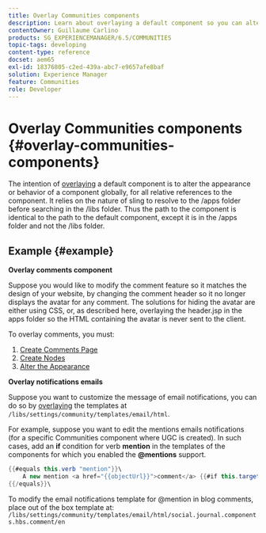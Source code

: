 ```yaml
---
title: Overlay Communities components
description: Learn about overlaying a default component so you can alter the appearance or behavior of a component globally, for all relative references to the component.
contentOwner: Guillaume Carlino
products: SG_EXPERIENCEMANAGER/6.5/COMMUNITIES
topic-tags: developing
content-type: reference
docset: aem65
exl-id: 18376805-c2ed-439a-abc7-e9657afe8baf
solution: Experience Manager
feature: Communities
role: Developer
---
```

# Overlay Communities components {#overlay-communities-components}

The intention of [overlaying](/help/communities/client-customize.md#overlays) a default component is to alter the appearance or behavior of a component globally, for all relative references to the component. It relies on the nature of sling to resolve to the /apps folder before searching in the /libs folder. Thus the path to the component is identical to the path to the default component, except it is in the /apps folder and not the /libs folder.

## Example {#example}

**Overlay comments component**

Suppose you would like to modify the comment feature so it matches the design of your website, by changing the comment header so it no longer displays the avatar for any comment. The solutions for hiding the avatar are either using CSS, or, as described here, overlaying the header.jsp in the apps folder so the HTML containing the avatar is never sent to the client.

To overlay comments, you must:

1. [Create Comments Page](/help/communities/overlay-create-comments-page.md)
1. [Create Nodes](/help/communities/overlay-create-nodes.md)
1. [Alter the Appearance](/help/communities/overlay-alter-appearance.md)

**Overlay notifications emails**

Suppose you want to customize the message of email notifications, you can do so by [overlaying](/help/communities/client-customize.md#overlays) the templates at `/libs/settings/community/templates/email/html`.

For example, suppose you want to edit the mentions emails notifications (for a specific Communities component where UGC is created). In such cases, add an **if** condition for verb **mention** in the templates of the components for which you enabled the **@mentions** support.

```java
{{#equals this.verb "mention"}}\
    A new mention <a href="{{objectUrl}}">comment</a> {{#if this.target.properties.[jcr:title]}}to the article "{{{target.displayName}}}" {{/if}}was added by {{{user.name}}} on {{dateUtil this.published format="EEE, d MMM yyyy HH:mm:ss z"}}.\n \
{{/equals}}\
```

To modify the email notifications template for @mention in blog comments, place out of the box template at: `/libs/settings/community/templates/email/html/social.journal.components.hbs.comment/en`
